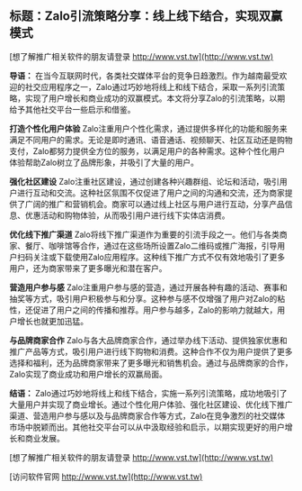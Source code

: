 ## **标题：Zalo引流策略分享：线上线下结合，实现双赢模式**

[想了解推广相关软件的朋友请登录 http://www.vst.tw](http://www.vst.tw)

**导语：**
在当今互联网时代，各类社交媒体平台的竞争日趋激烈。作为越南最受欢迎的社交应用程序之一，Zalo通过巧妙地将线上和线下结合，采取一系列引流策略，实现了用户增长和商业成功的双赢模式。本文将分享Zalo的引流策略，以期给予其他社交平台一些启示和借鉴。

**打造个性化用户体验**
Zalo注重用户个性化需求，通过提供多样化的功能和服务来满足不同用户的需求。无论是即时通讯、语音通话、视频聊天、社区互动还是购物支付，Zalo都努力提供全方位的服务，以满足用户的各种需求。这种个性化用户体验帮助Zalo树立了品牌形象，并吸引了大量的用户。

**强化社区建设**
Zalo注重社区建设，通过创建各种兴趣群组、论坛和活动，吸引用户进行互动和交流。这种社区氛围不仅促进了用户之间的沟通和交流，还为商家提供了广阔的推广和营销机会。商家可以通过线上社区与用户进行互动，分享产品信息、优惠活动和购物体验，从而吸引用户进行线下实体店消费。

**优化线下推广渠道**
Zalo将线下推广渠道作为重要的引流手段之一。他们与各类商家、餐厅、咖啡馆等合作，通过在这些场所设置Zalo二维码或推广海报，引导用户扫码关注或下载使用Zalo应用程序。这种线下推广方式不仅有效地吸引了更多用户，还为商家带来了更多曝光和潜在客户。

**营造用户参与感**
Zalo注重用户参与感的营造，通过开展各种有趣的活动、赛事和抽奖等方式，吸引用户积极参与和分享。这种参与感不仅增强了用户对Zalo的粘性，还促进了用户之间的传播和推荐。用户参与越多，Zalo的影响力就越大，用户增长也就更加迅猛。

**与品牌商家合作**
Zalo与各大品牌商家合作，通过举办线下活动、提供独家优惠和推广产品等方式，吸引用户进行线下购物和消费。这种合作不仅为用户提供了更多选择和福利，还为品牌商家带来了更多曝光和销售机会。通过与品牌商家的合作，Zalo实现了商业成功和用户增长的双赢局面。

**结语：**
Zalo通过巧妙地将线上和线下结合，实施一系列引流策略，成功地吸引了大量用户并实现了商业增长。通过个性化用户体验、强化社区建设、优化线下推广渠道、营造用户参与感以及与品牌商家合作等方式，Zalo在竞争激烈的社交媒体市场中脱颖而出。其他社交平台可以从中汲取经验和启示，以期实现更好的用户增长和商业发展。

[想了解推广相关软件的朋友请登录 http://www.vst.tw](http://www.vst.tw)


[访问软件官网 http://www.vst.tw](http://www.vst.tw)
